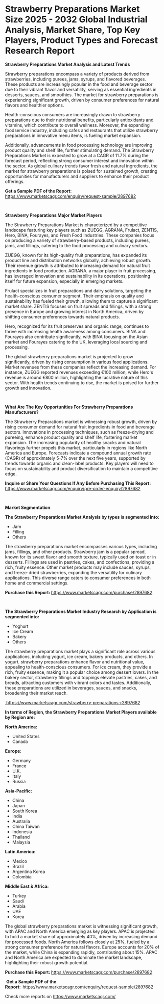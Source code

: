 <p><h1>Strawberry Preparations Market Size 2025 - 2032 Global Industrial Analysis, Market Share, Top Key Players, Product Types and Forecast Research Report</h1></p><p><strong>Strawberry Preparations Market Analysis and Latest Trends</strong></p>
<p><p>Strawberry preparations encompass a variety of products derived from strawberries, including purees, jams, syrups, and flavored beverages. These products are increasingly popular in the food and beverage sector due to their vibrant flavor and versatility, serving as essential ingredients in desserts, sauces, and smoothies. The market for strawberry preparations is experiencing significant growth, driven by consumer preferences for natural flavors and healthier options. </p><p>Health-conscious consumers are increasingly drawn to strawberry preparations due to their nutritional benefits, particularly antioxidants and vitamins, which contribute to overall wellness. Moreover, the expanding foodservice industry, including cafes and restaurants that utilize strawberry preparations in innovative menu items, is fueling market expansion. </p><p>Additionally, advancements in food processing technology are improving product quality and shelf life, further stimulating demand. The Strawberry Preparations Market is expected to grow at a CAGR of 11.7% during the forecast period, reflecting strong consumer interest and innovation within the sector. As global culinary trends favor fresh and natural ingredients, the market for strawberry preparations is poised for sustained growth, creating opportunities for manufacturers and suppliers to enhance their product offerings.</p></p>
<p><strong>Get a Sample PDF of the Report:&nbsp;</strong> <a href="https://www.marketscagr.com/enquiry/request-sample/2897682?utm_campaign=3321&utm_medium=2&utm_source=Github&utm_content=ia&utm_term=15032025&utm_id=strawberry-preparations">https://www.marketscagr.com/enquiry/request-sample/2897682</a></p>
<p>&nbsp;</p>
<p><strong>Strawberry Preparations Major Market Players</strong></p>
<p><p>The Strawberry Preparations Market is characterized by a competitive landscape featuring key players such as ZUEGG, AGRANA, Frulact, ZENTIS, Hero, BINA, Fourayes, and Fresh Food Industries. These companies focus on producing a variety of strawberry-based products, including purees, jams, and fillings, catering to the food processing and culinary sectors.</p><p>ZUEGG, known for its high-quality fruit preparations, has expanded its product line and distribution networks globally, achieving robust growth. Their revenue growth is attributed to increasing demand for natural fruit ingredients in food production. AGRANA, a major player in fruit processing, has leveraged innovation and sustainability in its operations, positioning itself for future expansion, especially in emerging markets.</p><p>Frulact specializes in fruit preparations and dairy solutions, targeting the health-conscious consumer segment. Their emphasis on quality and sustainability has fueled their growth, allowing them to capture a significant market share. ZENTIS focuses on fruit spreads and fillings, with a strong presence in Europe and growing interest in North America, driven by shifting consumer preferences towards natural products.</p><p>Hero, recognized for its fruit preserves and organic range, continues to thrive with increasing health awareness among consumers. BINA and Fourayes also contribute significantly, with BINA focusing on the Asian market and Fourayes catering to the UK, leveraging local sourcing and processing.</p><p>The global strawberry preparations market is projected to grow significantly, driven by rising consumption in various food applications. Market revenues from these companies reflect the increasing demand. For instance, ZUEGG reported revenues exceeding €100 million, while Hero's revenue is around €800 million, highlighting the lucrative nature of this sector. With health trends continuing to rise, the market is poised for further growth and innovation.</p></p>
<p>&nbsp;</p>
<p><strong>What Are The Key Opportunities For Strawberry Preparations Manufacturers?</strong></p>
<p><p>The Strawberry Preparations market is witnessing robust growth, driven by rising consumer demand for natural fruit ingredients in food and beverage sectors. Innovations in processing techniques, such as freeze-drying and pureeing, enhance product quality and shelf life, fostering market expansion. The increasing popularity of healthy snacks and natural flavorings further propels this market, particularly in regions like North America and Europe. Forecasts indicate a compound annual growth rate (CAGR) of approximately 5-7% over the next five years, supported by trends towards organic and clean-label products. Key players will need to focus on sustainability and product diversification to maintain a competitive edge.</p></p>
<p><strong>Inquire or Share Your Questions If Any Before Purchasing This Report:</strong> <a href="https://www.marketscagr.com/enquiry/pre-order-enquiry/2897682?utm_campaign=3321&utm_medium=2&utm_source=Github&utm_content=ia&utm_term=15032025&utm_id=strawberry-preparations">https://www.marketscagr.com/enquiry/pre-order-enquiry/2897682</a></p>
<p>&nbsp;</p>
<p><strong>Market Segmentation</strong></p>
<p><strong>The Strawberry Preparations Market Analysis by types is segmented into:</strong></p>
<p><ul><li>Jam</li><li>Filling</li><li>Others</li></ul></p>
<p><p>The strawberry preparations market encompasses various types, including jams, fillings, and other products. Strawberry jam is a popular spread, known for its sweet flavor and smooth texture, typically used on toast or in desserts. Fillings are used in pastries, cakes, and confections, providing a rich, fruity essence. Other market products may include sauces, syrups, and freeze-dried strawberries, expanding the versatility for culinary applications. This diverse range caters to consumer preferences in both home and commercial settings.</p></p>
<p><strong>Purchase this Report:&nbsp;</strong><a href="https://www.marketscagr.com/purchase/2897682?utm_campaign=3321&utm_medium=2&utm_source=Github&utm_content=ia&utm_term=15032025&utm_id=strawberry-preparations">https://www.marketscagr.com/purchase/2897682</a></p>
<p>&nbsp;</p>
<p><strong>The Strawberry Preparations Market Industry Research by Application is segmented into:</strong></p>
<p><ul><li>Yoghurt</li><li>Ice Cream</li><li>Bakery</li><li>Others</li></ul></p>
<p><p>The strawberry preparations market plays a significant role across various applications, including yogurt, ice cream, bakery products, and others. In yogurt, strawberry preparations enhance flavor and nutritional value, appealing to health-conscious consumers. For ice cream, they provide a rich, fruity essence, making it a popular choice among dessert lovers. In the bakery sector, strawberry fillings and toppings elevate pastries, cakes, and breads, attracting customers with vibrant colors and tastes. Additionally, these preparations are utilized in beverages, sauces, and snacks, broadening their market reach.</p></p>
<p><a href="https://www.marketscagr.com/strawberry-preparations-r2897682?utm_campaign=3321&utm_medium=2&utm_source=Github&utm_content=ia&utm_term=15032025&utm_id=strawberry-preparations">&nbsp;https://www.marketscagr.com/strawberry-preparations-r2897682</a></p>
<p><strong>In terms of Region, the Strawberry Preparations Market Players available by Region are:</strong></p>
<p>
    <p> <strong> North America: </strong>
        <ul>
            <li>United States</li>
            <li>Canada</li>
        </ul>
        </p> 
    <p> <strong> Europe: </strong>
        <ul>
            <li>Germany</li>
            <li>France</li>
            <li>U.K.</li>
            <li>Italy</li>
            <li>Russia</li>
        </ul>
        </p> 
    <p> <strong> Asia-Pacific: </strong>
        <ul>
            <li>China</li>
            <li>Japan</li>
            <li>South Korea</li>
            <li>India</li>
            <li>Australia</li>
            <li>China Taiwan</li>
            <li>Indonesia</li>
            <li>Thailand</li>
            <li>Malaysia</li>
        </ul>
        </p> 
    <p> <strong> Latin America: </strong>
        <ul>
            <li>Mexico</li>
            <li>Brazil</li>
            <li>Argentina Korea</li>
            <li>Colombia</li>
        </ul>
        </p> 
    <p> <strong> Middle East & Africa: </strong>
        <ul>
            <li>Turkey</li>
            <li>Saudi</li>
            <li>Arabia</li>
            <li>UAE</li>
            <li>Korea</li>
        </ul>
    </p>
    </p>
<p><p>The global strawberry preparations market is witnessing significant growth, with APAC and North America emerging as key players. APAC is projected to hold a market share of approximately 40%, driven by increasing demand for processed foods. North America follows closely at 25%, fueled by a strong consumer preference for natural flavors. Europe accounts for 20% of the market, while China is expanding rapidly, contributing about 15%. APAC and North America are expected to dominate the market landscape, highlighting their robust growth potential.</p></p>
<p><strong>Purchase this Report: </strong><a href="https://www.marketscagr.com/purchase/2897682?utm_campaign=3321&utm_medium=2&utm_source=Github&utm_content=ia&utm_term=15032025&utm_id=strawberry-preparations">https://www.marketscagr.com/purchase/2897682</a></p>
<p>&nbsp;<strong>Get a Sample PDF of the Report:&nbsp;&nbsp;</strong><a href="https://www.marketscagr.com/enquiry/request-sample/2897682?utm_campaign=3321&utm_medium=2&utm_source=Github&utm_content=ia&utm_term=15032025&utm_id=strawberry-preparations">https://www.marketscagr.com/enquiry/request-sample/2897682</a></p>
<p><strong></strong></p>
<p>Check more reports on <a href="https://www.marketscagr.com/?utm_campaign=3321&utm_medium=2&utm_source=Github&utm_content=ia&utm_term=15032025&utm_id=strawberry-preparations">https://www.marketscagr.com/</a></p>